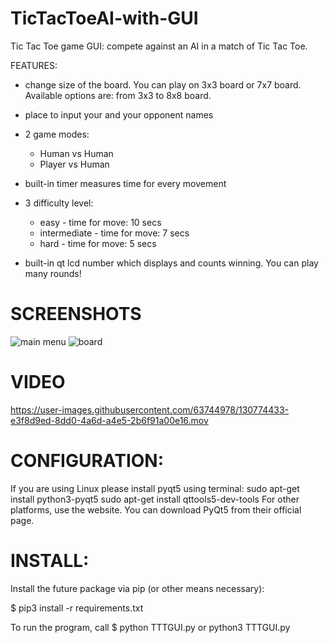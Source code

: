 # TicTacToeAI-with-GUI

Tic Tac Toe game GUI: compete against an AI in a match of Tic Tac Toe.

FEATURES:

  - change size of the board. You can play on 3x3 board or 7x7 board.
      Available options are: from 3x3 to 8x8 board. 
  
  - place to input your and your opponent names
  
  - 2 game modes:
    - Human vs Human
    - Player vs Human
    
  - built-in timer measures time for every movement
  
  - 3 difficulty level:
    - easy - time for move: 10 secs
    - intermediate - time for move: 7 secs
    - hard - time for move: 5 secs
    
  - built-in qt lcd number which displays and counts winning. You can play many rounds!

# SCREENSHOTS

![main menu](https://user-images.githubusercontent.com/63744978/130773383-12520f2e-ddc1-41dd-91a6-182cafe1b81d.png)
![board](https://user-images.githubusercontent.com/63744978/130773405-d9ad0e74-21fd-4259-a1dc-b23615cc3f06.png)


# VIDEO
https://user-images.githubusercontent.com/63744978/130774433-e3f8d9ed-8dd0-4a6d-a4e5-2b6f91a00e16.mov




# CONFIGURATION:
  If you are using Linux please install pyqt5 using terminal:
    sudo apt-get install python3-pyqt5
    sudo apt-get install qttools5-dev-tools
  For other platforms, use the website. You can download PyQt5 from their official page.
  
# INSTALL:
  Install the future package via pip (or other means necessary):

  $ pip3 install -r requirements.txt
  
  To run the program, call
  $ python TTTGUI.py or python3 TTTGUI.py

 
